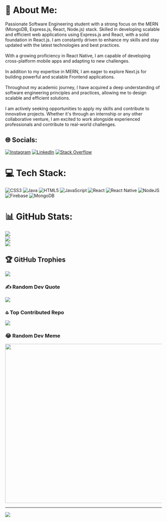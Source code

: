 # 💫 About Me:
Passionate Software Engineering student with a strong focus on the MERN (MongoDB, Express.js, React, Node.js) stack. Skilled in developing scalable and efficient web applications using Express.js and React, with a solid foundation in React.js. I am constantly driven to enhance my skills and stay updated with the latest technologies and best practices.<br><br>With a growing proficiency in React Native, I am capable of developing cross-platform mobile apps and adapting to new challenges.<br><br>In addition to my expertise in MERN, I am eager to explore Next.js for building powerful and scalable Frontend applications. <br><br>Throughout my academic journey, I have acquired a deep understanding of software engineering principles and practices, allowing me to design scalable and efficient solutions.<br><br>I am actively seeking opportunities to apply my skills and contribute to innovative projects. Whether it's through an internship or any other collaborative venture, I am excited to work alongside experienced professionals and contribute to real-world challenges.


## 🌐 Socials:
[![Instagram](https://img.shields.io/badge/Instagram-%23E4405F.svg?logo=Instagram&logoColor=white)](https://instagram.com/https://www.instagram.com/haristahir94) [![LinkedIn](https://img.shields.io/badge/LinkedIn-%230077B5.svg?logo=linkedin&logoColor=white)](https://linkedin.com/in/https://www.linkedin.com/in/haris-tahir-a887a1283/) [![Stack Overflow](https://img.shields.io/badge/-Stackoverflow-FE7A16?logo=stack-overflow&logoColor=white)](https://stackoverflow.com/users/22245894) 

# 💻 Tech Stack:
![CSS3](https://img.shields.io/badge/css3-%231572B6.svg?style=for-the-badge&logo=css3&logoColor=white) ![Java](https://img.shields.io/badge/java-%23ED8B00.svg?style=for-the-badge&logo=java&logoColor=white) ![HTML5](https://img.shields.io/badge/html5-%23E34F26.svg?style=for-the-badge&logo=html5&logoColor=white) ![JavaScript](https://img.shields.io/badge/javascript-%23323330.svg?style=for-the-badge&logo=javascript&logoColor=%23F7DF1E) ![React](https://img.shields.io/badge/react-%2320232a.svg?style=for-the-badge&logo=react&logoColor=%2361DAFB) ![React Native](https://img.shields.io/badge/react_native-%2320232a.svg?style=for-the-badge&logo=react&logoColor=%2361DAFB) ![NodeJS](https://img.shields.io/badge/node.js-6DA55F?style=for-the-badge&logo=node.js&logoColor=white) ![Firebase](https://img.shields.io/badge/firebase-%23039BE5.svg?style=for-the-badge&logo=firebase) ![MongoDB](https://img.shields.io/badge/MongoDB-%234ea94b.svg?style=for-the-badge&logo=mongodb&logoColor=white)
# 📊 GitHub Stats:
![](https://github-readme-stats.vercel.app/api?username=haristahir58&theme=dark&hide_border=false&include_all_commits=true&count_private=true)<br/>
![](https://github-readme-streak-stats.herokuapp.com/?user=haristahir58&theme=dark&hide_border=false)<br/>
![](https://github-readme-stats.vercel.app/api/top-langs/?username=haristahir58&theme=dark&hide_border=false&include_all_commits=true&count_private=true&layout=compact)

## 🏆 GitHub Trophies
![](https://github-profile-trophy.vercel.app/?username=haristahir58&theme=dracula&no-frame=false&no-bg=false&margin-w=4)

### ✍️ Random Dev Quote
![](https://quotes-github-readme.vercel.app/api?type=horizontal&theme=radical)

### 🔝 Top Contributed Repo
![](https://github-contributor-stats.vercel.app/api?username=haristahir58&limit=5&theme=dark&combine_all_yearly_contributions=true)

### 😂 Random Dev Meme
<img src="https://rm.up.railway.app/" width="512px"/>

---
[![](https://visitcount.itsvg.in/api?id=haristahir58&icon=5&color=3)](https://visitcount.itsvg.in)

<!-- Proudly created with GPRM ( https://gprm.itsvg.in ) -->